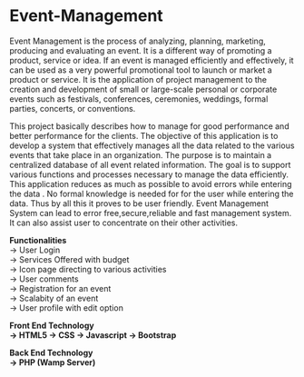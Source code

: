 # Event-Management

Event Management is the process of analyzing, planning, marketing, producing and evaluating an event. It is a different way of promoting a product, service or idea. 
If an event is managed efficiently and effectively, it can be used as a very powerful promotional tool to launch or market a product or service.
It is the application of project management to the creation and development of small or large-scale personal or corporate events such as festivals, conferences, ceremonies, 
weddings, formal parties, concerts, or conventions.

This project basically describes how to manage for good performance and better performance for the clients.
The objective of this application is to develop a system that effectively manages all the data related to the various events that take place in an organization. 
The purpose is to maintain a centralized database of all event related information. The goal is to support various functions and processes necessary to manage the data efficiently.
This application reduces as much as possible to avoid errors while entering the data . No formal knowledge is needed for for the user while entering the data. 
Thus by all this it proves to be user friendly. Event Management System can lead to error free,secure,reliable and fast management system. 
It can also assist user to concentrate on their other activities.<br/>

<b>Functionalities</b> <br/>
-> User Login <br/>
-> Services Offered with budget <br/>
-> Icon page directing to various activities <br/>
-> User comments <br/>
-> Registration for an event <br/>
-> Scalabity of an event <br/>
-> User profile with edit option <br/>

<b>Front End Technology<br/>
-> HTML5
-> CSS
-> Javascript
-> Bootstrap

<b>Back End Technology<br/>
-> PHP (Wamp Server)
